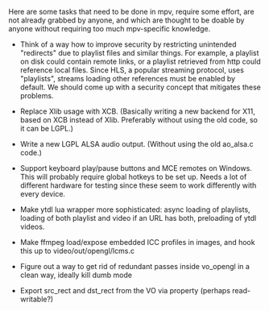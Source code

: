 Here are some tasks that need to be done in mpv, require some effort, are not already grabbed by anyone, and which are thought to be doable by anyone without requiring too much mpv-specific knowledge.

- Think of a way how to improve security by restricting unintended "redirects" due to playlist files and similar things. For example, a playlist on disk could contain remote links, or a playlist retrieved from http could reference local files. Since HLS, a popular streaming protocol, uses "playlists", streams loading other references must be enabled by default. We should come up with a security concept that mitigates these problems.

- Replace Xlib usage with XCB. (Basically writing a new backend for X11, based on XCB instead of Xlib. Preferably without using the old code, so it can be LGPL.)

- Write a new LGPL ALSA audio output. (Without using the old ao_alsa.c code.)

- Support keyboard play/pause buttons and MCE remotes on Windows. This will probably require global hotkeys to be set up. Needs a lot of different hardware for testing since these seem to work differently with every device.

- Make ytdl lua wrapper more sophisticated: async loading of playlists, loading of both playlist and video if an URL has both, preloading of ytdl videos.

- Make ffmpeg load/expose embedded ICC profiles in images, and hook this up to video/out/opengl/lcms.c

- Figure out a way to get rid of redundant passes inside vo_opengl in a clean way, ideally kill dumb mode

- Export src_rect and dst_rect from the VO via property (perhaps read-writable?)
